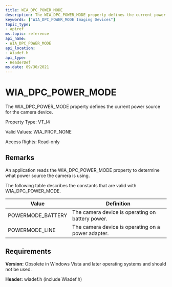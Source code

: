 ```yaml
---
title: WIA_DPC_POWER_MODE
description: The WIA_DPC_POWER_MODE property defines the current power source for the camera device.
keywords: ["WIA_DPC_POWER_MODE Imaging Devices"]
topic_type:
- apiref
ms.topic: reference
api_name:
- WIA_DPC_POWER_MODE
api_location:
- Wiadef.h
api_type:
- HeaderDef
ms.date: 09/30/2021
---
```


# WIA_DPC_POWER_MODE

The WIA_DPC_POWER_MODE property defines the current power source for the camera device.

Property Type: VT_I4

Valid Values: WIA_PROP_NONE

Access Rights: Read-only

## Remarks

An application reads the WIA_DPC_POWER_MODE property to determine what power source the camera is using.

The following table describes the constants that are valid with WIA_DPC_POWER_MODE.

| Value | Definition |
|--|--|
| POWERMODE_BATTERY | The camera device is operating on battery power. |
| POWERMODE_LINE | The camera device is operating on a power adapter. |

## Requirements

**Version:** Obsolete in Windows Vista and later operating systems and should not be used.

**Header:** wiadef.h (include Wiadef.h)
